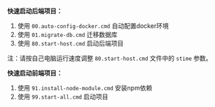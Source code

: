 **快速启动后端项目：**
1. 使用 `00.auto-config-docker.cmd` 自动配置docker环境
2. 使用 `01.migrate-db.cmd` 迁移数据库
3. 使用 `80.start-host.cmd` 启动后端项目

注：请按自己电脑运行速度调整 `80.start-host.cmd` 文件中的 `stime` 参数。

**快速启动前端项目：**
1. 使用 `91.install-node-module.cmd` 安装npm依赖
2. 使用 `99.start-all.cmd` 启动项目
